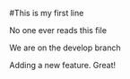 #This is my first line

No one ever reads this file

We are on the develop branch

Adding a new feature. Great!

